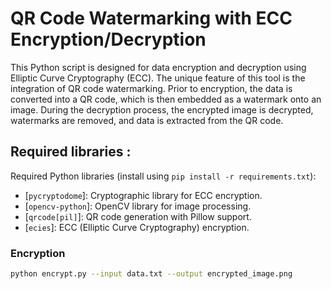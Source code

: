 # QR Code Watermarking with ECC Encryption/Decryption

This Python script is designed for data encryption and decryption using Elliptic Curve Cryptography (ECC). The unique feature of this tool is the integration of QR code watermarking. Prior to encryption, the data is converted into a QR code, which is then embedded as a watermark onto an image. During the decryption process, the encrypted image is decrypted, watermarks are removed, and data is extracted from the QR code.

## Required libraries :
  Required Python libraries (install using `pip install -r requirements.txt`):
  - [`pycryptodome`]: Cryptographic library for ECC encryption.
  - [`opencv-python`]: OpenCV library for image processing.
  - [`qrcode[pil]`]: QR code generation with Pillow support.
  - [`ecies`]: ECC (Elliptic Curve Cryptography) encryption.

  
### Encryption

```bash
python encrypt.py --input data.txt --output encrypted_image.png
